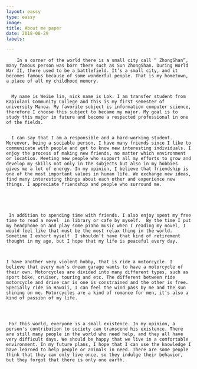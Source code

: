 ```yaml
---
layout: eassy 
type: eassy
image:
title: About me paper
date: 2018-08-29
labels: 

---
```




	    In a corner of the world there is a small city call “ ZhongShan”, many famous person was born there such as Sun ZhongShan. During World War II, there used to be a battlefield. It’s a small city, and it becomes famous because of some wonderful people. That is my hometown, a place of all my childhood memory. 
	  
      
      My name is WeiLe lin, nick name is Lok. I am transfer student from Kapiolani Community College and this is my first semester of university Manoa. My favorite subject is information computer science, therefore I choose this subject to became my major. My goal is to study this major in future and become a respected professional in one of the fields. 
	  
      
      I can say that I am a responsible and a hard-working student. Moreover, being a sociable person, I have many friends since I like to communicate with people and get to know new interesting individuals. I enjoy the process of making new friends, no matter which environment or location. Meeting new people who support all my efforts to grow and develop my skills not only in the subjects but also in my hobbies gives me a lot of energy. In my opinion, I believe that friendship is one of the most important values in human life. We exchange new ideas, find many interesting things about each other and experience new things. I appreciate friendship and people who surround me.
	  
  
  
  
  
     In addition to spending time with friends. I also enjoy spent my free time to read a novel  in library or cafe by myself.  By the time I put my headphone on and play some piano music when I reading my novel, I would feel like that must be the most relax thing in the world. Sometime I exhort myself  I shouldn’t have that kind of retirement thought in my age, but I hope that my life is peaceful every day.
	  
    
    
    I have another very violent hobby, that is ride a motorcycle. I believe that every man’s dream garage wants to have a motorcycle of their own. Motorcycles are divided into many different types, such as sport bike, cruiser, touring and etc. The different between ride motorcycle and drive car is one is constrained and the other is free. Specially ride in Hawaii, I can feel the wind pass by me and the sun shining on me. Motorcycles are a kind of romance for men, it’s also a kind of passion of my life. 
	
     
     
     
     For this world, everyone is a small existence. In my opinion, a person's contribution to society can transcend his existence. There are still many people in the world who need help, and they all have very difficult days. We should be happy that we live in a comfortable environment. In my future plans, I hope that I can use the knowledge I have learned to help people or animals in need. There are some people think that they can only live once, so they indulge their behavior, but they forgot that there is only one earth.
     
     
